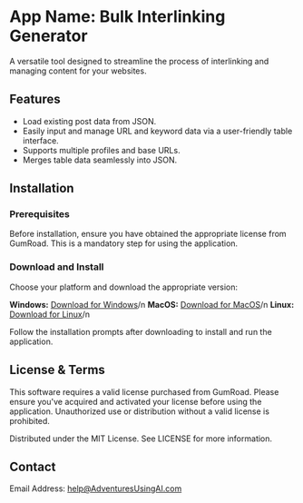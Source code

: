 # App Name: Bulk Interlinking Generator
A versatile tool designed to streamline the process of interlinking and managing content for your websites.

## Features
- Load existing post data from JSON.
- Easily input and manage URL and keyword data via a user-friendly table interface.
- Supports multiple profiles and base URLs.
- Merges table data seamlessly into JSON.

## Installation
### Prerequisites
Before installation, ensure you have obtained the appropriate license from GumRoad. This is a mandatory step for using the application.

### Download and Install
Choose your platform and download the appropriate version:

**Windows:** [Download for Windows](https://adventuresusingai.com)/n
**MacOS:** [Download for MacOS](https://adventuresusingai.com)/n
**Linux:** [Download for Linux](https://adventuresusingai.com)/n

Follow the installation prompts after downloading to install and run the application.

## License & Terms
This software requires a valid license purchased from GumRoad. Please ensure you've acquired and activated your license before using the application. Unauthorized use or distribution without a valid license is prohibited.

Distributed under the MIT License. See LICENSE for more information.

## Contact
Email Address: help@AdventuresUsingAI.com
